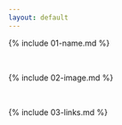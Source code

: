 ```yaml
---
layout: default
---
```


{% include 01-name.md %}

<br>

{% include 02-image.md %}

<br>

{% include 03-links.md %}

<br>

